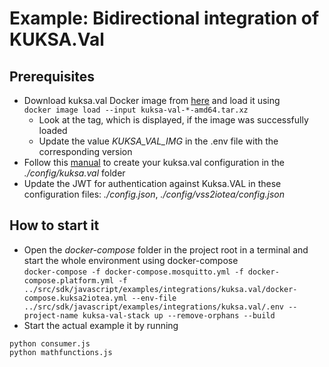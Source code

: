 <!---
  Copyright (c) 2021 Bosch.IO GmbH

  This Source Code Form is subject to the terms of the Mozilla Public
  License, v. 2.0. If a copy of the MPL was not distributed with this
  file, You can obtain one at https://mozilla.org/MPL/2.0/.

  SPDX-License-Identifier: MPL-2.0
-->

# Example: Bidirectional integration of KUKSA.Val

## Prerequisites

- Download kuksa.val Docker image from [here](https://ci.eclipse.org/kuksa/job/kuksa.val/job/master) and load it using<br>
`docker image load --input kuksa-val-*-amd64.tar.xz`
  - Look at the tag, which is displayed, if the image was successfully loaded
  - Update the value _KUKSA_VAL_IMG_ in the .env file with the corresponding version
- Follow this [manual](./config/kuksa.val/README.md) to create your kuksa.val configuration in the _./config/kuksa.val_ folder
- Update the JWT for authentication against Kuksa.VAL in these configuration files: _./config.json_, _./config/vss2iotea/config.json_

## How to start it

- Open the _docker-compose_ folder in the project root in a terminal and start the whole environment using docker-compose<br>
  `docker-compose -f docker-compose.mosquitto.yml -f docker-compose.platform.yml -f ../src/sdk/javascript/examples/integrations/kuksa.val/docker-compose.kuksa2iotea.yml --env-file ../src/sdk/javascript/examples/integrations/kuksa.val/.env --project-name kuksa-val-stack up --remove-orphans --build`
- Start the actual example it by running 
```
python consumer.js
python mathfunctions.js
```

